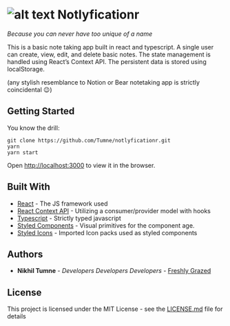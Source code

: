 # ![alt text](https://i.pinimg.com/474x/5f/5c/91/5f5c916b12b4957e957f368ca2e983fe.jpg) Notlyficationr

_Because you can never have too unique of a name_

This is a basic note taking app built in react and typescript. A single user can create, view, edit, and delete basic notes. The state management is handled using React’s Context API. The persistent data is stored using localStorage.

(any stylish resemblance to Notion or Bear notetaking app is strictly coincidental 😉)

## Getting Started

You know the drill:

```
git clone https://github.com/Tumne/notlyficationr.git
yarn
yarn start
```

Open [http://localhost:3000](http://localhost:3000) to view it in the browser.

## Built With

- [React](https://reactjs.org/) - The JS framework used
- [React Context API](https://reactjs.org/docs/context.html) - Utilizing a consumer/provider model with hooks
- [Typescript](https://www.typescriptlang.org/) - Strictly typed javascript
- [Styled Components](https://styled-components.com/) - Visual primitives for the component age.
- [Styled Icons](https://github.com/styled-icons/styled-icons) - Imported Icon packs used as styled components

## Authors

- **Nikhil Tumne** - _Developers Developers Developers_ - [Freshly Grazed](http://freshlygrazed.com/)

## License

This project is licensed under the MIT License - see the [LICENSE.md](https://www.mit.edu/~amini/LICENSE.md) file for details
